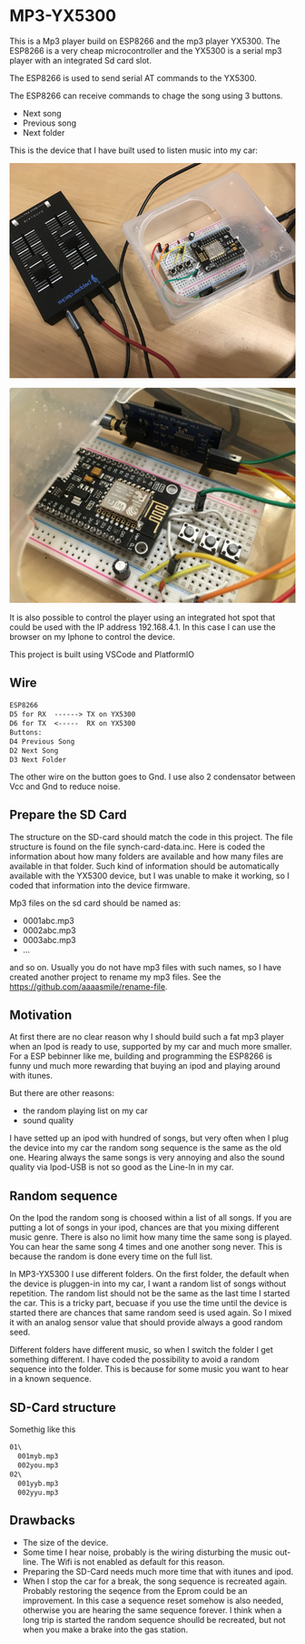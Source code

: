 # MP3-YX5300
This is a Mp3 player build on ESP8266 and the mp3 player YX5300.
The ESP8266 is a very cheap microcontroller and the YX5300 is a serial mp3 player with an integrated Sd card slot.

The ESP8266 is used to send serial AT commands to the YX5300.

The ESP8266 can receive commands to chage the song using 3 buttons.
* Next song
* Previous song
* Next folder

This is the device that I have built used to listen music into my car:

![Device](https://github.com/aaaasmile/MP3-YX5300/blob/main/doc/IMG_0632.png?raw=true)

![Device2](https://github.com/aaaasmile/MP3-YX5300/blob/main/doc/IMG_0633.png?raw=true)

It is also possible to control the player using an integrated hot spot 
that could be used with the IP address 192.168.4.1. In this case I can use the browser on my Iphone to control the device.

This project is built using VSCode and PlatformIO

## Wire
    ESP8266
    D5 for RX  ------> TX on YX5300
    D6 for TX  <-----  RX on YX5300
    Buttons:
    D4 Previous Song
    D2 Next Song
    D3 Next Folder

The other wire on the button goes to Gnd.
I use also 2 condensator between  Vcc and Gnd to reduce noise.

## Prepare the SD Card
The structure on the SD-card should match the code in this project.
The file structure is found on the file synch-card-data.inc.
Here is coded the information about how many folders are available 
and how many files are available in that folder. Such kind of information
should be automatically available with the YX5300 device, but I was unable to
make it working, so I coded that information into the device firmware.

Mp3 files on the sd card should be named as:
- 0001abc.mp3
- 0002abc.mp3
- 0003abc.mp3
- ...

and so on. Usually you do not have mp3 files with such names, so I have created
another project to rename my mp3 files. See the https://github.com/aaaasmile/rename-file.

## Motivation
At first there are no clear reason why I should build such a fat mp3 player when an Ipod
is ready to use, supported by my car and much more smaller.
For a ESP bebinner like me, building and programming the ESP8266 is funny und much more rewarding that buying an ipod
and playing around with itunes. 

But there are other reasons: 
- the random playing list on my car
- sound quality

I have setted up an ipod with hundred of songs, but very often when I plug the device 
into my car the random song sequence is the same as the old one. 
Hearing always the same songs is very annoying and also the sound quality via Ipod-USB is not so
good as the Line-In in my car. 

## Random sequence
On the Ipod the random song is choosed within a list of all songs. If you are putting a lot of
songs in your ipod, chances are that you mixing different music genre. 
There is also no limit how many time the same song is played. You can hear the same song 4 times and one another song never.
This is because the random is done every time on the full list.

In MP3-YX5300 I use different folders. On the first folder, the default when the device is pluggen-in into my car,
I want a random list of songs without repetition. The random list should not be the same as the last time I started the car.
This is a tricky part, becuase if you use the time until the device is started there are chances that same random seed is used
again. So I mixed it with an analog sensor value that should provide always a good random seed.

Different folders have different music, so when I switch the folder I get something different. 
I have coded the possibility to avoid a random sequence into the folder. This is because 
for some music you want to hear in a known sequence. 

## SD-Card structure
Somethig like this

    01\
      001myb.mp3
      002you.mp3
    02\
      001yyb.mp3
      002yyu.mp3

## Drawbacks
- The size of the device.
- Some time I hear noise, probably is the wiring disturbing the music out-line. 
The Wifi is not enabled as default for this reason.
- Preparing the SD-Card needs much more time that with itunes and ipod. 
- When I stop the car for a break, the song sequence is recreated again. 
Probably restoring the seqence from the Eprom could be an improvement. In this case a sequence reset somehow is
also needed, otherwise you are hearing the same sequence forever. I think when a long trip is started
the random sequence shoulld be recreated, but not when you make a brake into the gas station.
